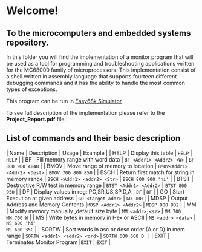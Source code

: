 # Welcome!
## To the microcomputers and embedded systems repository.


In this folder you will find the implementation of a monitor program that will be used as a tool for programming and troubleshooting applications written for the MC68000 family of microprocessors. This implementation consist of a shell written in assembly language that supports fourteen different debugging commands and it has the ability to handle the most common types of exceptions.


This program can be run in [Easy68k Simulator](http://www.easy68k.com/)

To see full description of the implementation please refer to the **Project_Report.pdf** file.


## List of commands and their basic description

| Name | Description | Usage | Example | 
| HELP | Display this table | `HELP` | `HELP` |
| BF | Fill memory range with word data | `BF <Addr1> <Addr2> <W>` | `BF 800 900 4848` |
| BMOV | Move range of memory to location | `BMOV<Addr1> <Addr2> <Dest>` | `BMOV 700 800 850` |
| BSCH | Return first match for string in memory range | `BSCH <Addr1> <addr2> <Str>` | `BSCH 800 900 'hi'` | 
| BTST | Destructive R/W test in memory range | `BTST <Addr1> <Addr2>` | `BTST 800 950` |
| DF | Display values in reg: PC,SR,US,SP,D,A | `DF` | `DF` |
| GO | Start Execution at given address | `GO <target addr>` | `GO 900` |
| MDSP | Output Address and Memory Contents |`MDSP <Addr1> <Addr2>` | `MDSP 900 9D2` |
| MM | Modify memory manually ,default size byte | `MM <addr>;<sz>` | `MM 700`<br>`MM 700;W` |
| MS | Write bytes in memory in Hex or ASCII | `MS <addr> <data>` | `MS 600 'hi'`<br>`MS 600 35C` | 
| SORTW | Sort words in asc or desc order (A or D) in mem range | `SORTW <addr1> <addr2> <ord>` | `SORTW 600 600 D ` |
| EXIT | Terminates Monitor Program |`EXIT` | `EXIT` |    

